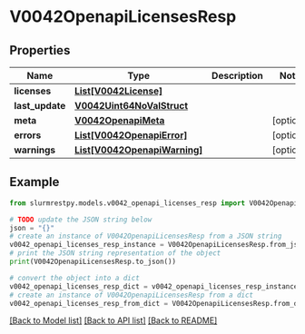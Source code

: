 # V0042OpenapiLicensesResp


## Properties

Name | Type | Description | Notes
------------ | ------------- | ------------- | -------------
**licenses** | [**List[V0042License]**](V0042License.md) |  |
**last_update** | [**V0042Uint64NoValStruct**](V0042Uint64NoValStruct.md) |  |
**meta** | [**V0042OpenapiMeta**](V0042OpenapiMeta.md) |  | [optional]
**errors** | [**List[V0042OpenapiError]**](V0042OpenapiError.md) |  | [optional]
**warnings** | [**List[V0042OpenapiWarning]**](V0042OpenapiWarning.md) |  | [optional]

## Example

```python
from slurmrestpy.models.v0042_openapi_licenses_resp import V0042OpenapiLicensesResp

# TODO update the JSON string below
json = "{}"
# create an instance of V0042OpenapiLicensesResp from a JSON string
v0042_openapi_licenses_resp_instance = V0042OpenapiLicensesResp.from_json(json)
# print the JSON string representation of the object
print(V0042OpenapiLicensesResp.to_json())

# convert the object into a dict
v0042_openapi_licenses_resp_dict = v0042_openapi_licenses_resp_instance.to_dict()
# create an instance of V0042OpenapiLicensesResp from a dict
v0042_openapi_licenses_resp_from_dict = V0042OpenapiLicensesResp.from_dict(v0042_openapi_licenses_resp_dict)
```
[[Back to Model list]](../README.md#documentation-for-models) [[Back to API list]](../README.md#documentation-for-api-endpoints) [[Back to README]](../README.md)


